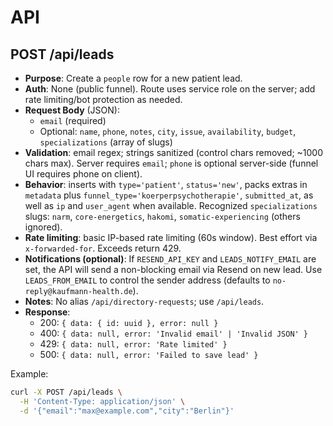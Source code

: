 # API

## POST /api/leads
- __Purpose__: Create a `people` row for a new patient lead.
- __Auth__: None (public funnel). Route uses service role on the server; add rate limiting/bot protection as needed.
- __Request Body__ (JSON):
  - `email` (required)
  - Optional: `name`, `phone`, `notes`, `city`, `issue`, `availability`, `budget`, `specializations` (array of slugs)
- __Validation__: email regex; strings sanitized (control chars removed; ~1000 chars max). Server requires `email`; `phone` is optional server-side (funnel UI requires phone on client).
- __Behavior__: inserts with `type='patient'`, `status='new'`, packs extras in `metadata` plus `funnel_type='koerperpsychotherapie'`, `submitted_at`, as well as `ip` and `user_agent` when available. Recognized `specializations` slugs: `narm`, `core-energetics`, `hakomi`, `somatic-experiencing` (others ignored).
- __Rate limiting__: basic IP-based rate limiting (60s window). Best effort via `x-forwarded-for`. Exceeds return 429.
- __Notifications (optional)__: If `RESEND_API_KEY` and `LEADS_NOTIFY_EMAIL` are set, the API will send a non-blocking email via Resend on new lead. Use `LEADS_FROM_EMAIL` to control the sender address (defaults to `no-reply@kaufmann-health.de`).
- __Notes__: No alias `/api/directory-requests`; use `/api/leads`.
- __Response__:
  - 200: `{ data: { id: uuid }, error: null }`
  - 400: `{ data: null, error: 'Invalid email' | 'Invalid JSON' }`
  - 429: `{ data: null, error: 'Rate limited' }`
  - 500: `{ data: null, error: 'Failed to save lead' }`

Example:
```bash
curl -X POST /api/leads \
  -H 'Content-Type: application/json' \
  -d '{"email":"max@example.com","city":"Berlin"}'
```
